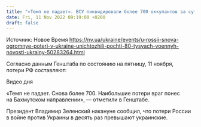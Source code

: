```yaml
---
title: "«Темп не падает». ВСУ ликвидировали более 700 оккупантов за сутки, потери РФ приближаются к 80 тысячам — Генштаб"
date: Fri, 11 Nov 2022 09:19:00 +0200
draft: false
---
```

Источник: Новое Время https://nv.ua/ukraine/events/u-rossii-snova-ogromnye-poteri-v-ukraine-unichtozhili-pochti-80-tysyach-voennyh-novosti-ukrainy-50283264.html


Согласно данным Генштаба по состоянию на пятницу, 11 ноября, потери РФ составляют:

 Видео дня   

«Темп не падает. Снова более 700. Наибольшие потери враг понес на Бахмутском направлении», — отметили в Генштабе.

Президент Владимир Зеленский накануне сообщил, что потери России в войне против Украины в десять раз превышают украинские.
